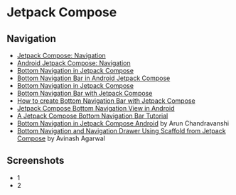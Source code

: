# Jetpack Compose

Navigation
--------
- [Jetpack Compose: Navigation](https://www.rockandnull.com/jetpack-compose-navigation/) 
- [Android Jetpack Compose: Navigation](https://proandroiddev.com/android-jetpack-compose-navigation-1cdfc488b891) 
- [Bottom Navigation in Jetpack Compose](https://blog.yudiz.com/bottom-navigation-in-jetpack-compose/)
- [Bottom Navigation Bar in Android Jetpack Compose](https://www.geeksforgeeks.org/bottom-navigation-bar-in-android-jetpack-compose/)
- [Bottom Navigation in Jetpack Compose](https://mobikul.com/bottom-navigation-in-jetpack-compose/)
- [Bottom Navigation Bar with Jetpack Compose](https://www.codeplayon.com/2022/04/bottom-navigation-bar-jetpack-compose/)
- [How to create Bottom Navigation Bar with Jetpack Compose](https://johncodeos.com/how-to-create-bottom-navigation-bar-with-jetpack-compose/)
- [Jetpack Compose Bottom Navigation View in Android](https://developersbreach.com/bottom-navigation-view-compose/)
- [A Jetpack Compose Bottom Navigation Bar Tutorial](https://www.answertopia.com/jetpack-compose/a-compose-bottom-navigation-bar-tutorial/)
- [Bottom Navigation in Jetpack Compose Android](https://c1ctech.com/bottom-navigation-in-jetpack-compose-android/) by Arun Chandravanshi
- [Bottom Navigation and Navigation Drawer Using Scaffold from Jetpack Compose](https://www.droidcon.com/2021/06/01/bottom-navigation-and-navigation-drawer-using-scaffold-from-jetpack-compose/) by Avinash Agarwal

Screenshots
-----------
- 1
- 2
